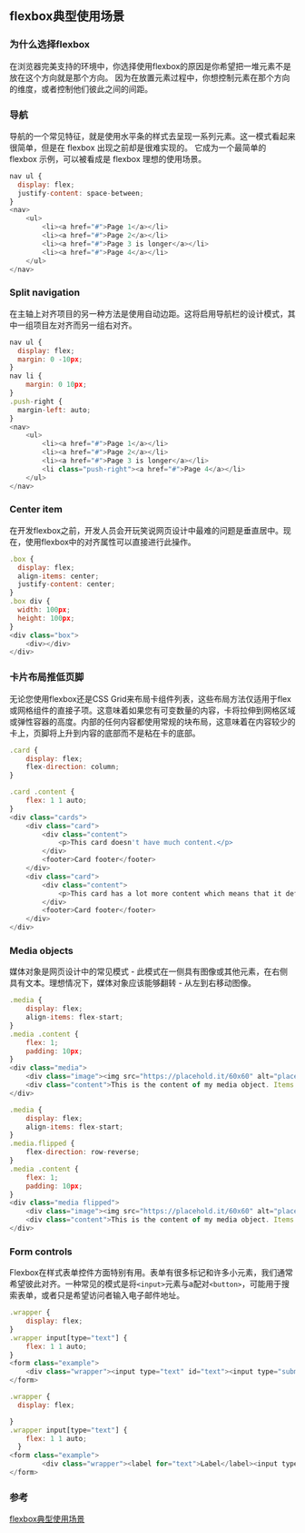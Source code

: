 ## flexbox典型使用场景

### 为什么选择flexbox

在浏览器完美支持的环境中，你选择使用flexbox的原因是你希望把一堆元素不是放在这个方向就是那个方向。 因为在放置元素过程中，你想控制元素在那个方向的维度，或者控制他们彼此之间的间距。

### 导航

导航的一个常见特征，就是使用水平条的样式去呈现一系列元素。这一模式看起来很简单，但是在 flexbox 出现之前却是很难实现的。 它成为一个最简单的 flexbox 示例，可以被看成是 flexbox 理想的使用场景。
```javascript
nav ul {
  display: flex;
  justify-content: space-between;
}
<nav>
    <ul>
        <li><a href="#">Page 1</a></li>
        <li><a href="#">Page 2</a></li>
        <li><a href="#">Page 3 is longer</a></li>
        <li><a href="#">Page 4</a></li>
    </ul>
</nav>
```

### Split navigation

在主轴上对齐项目的另一种方法是使用自动边距。这将启用导航栏的设计模式，其中一组项目左对齐而另一组右对齐。
```javascript
nav ul {
  display: flex;
  margin: 0 -10px;
}
nav li {
    margin: 0 10px;
}
.push-right {
  margin-left: auto;
}
<nav>
    <ul>
        <li><a href="#">Page 1</a></li>
        <li><a href="#">Page 2</a></li>
        <li><a href="#">Page 3 is longer</a></li>
        <li class="push-right"><a href="#">Page 4</a></li>
    </ul>
</nav>
```

### Center item

在开发flexbox之前，开发人员会开玩笑说网页设计中最难的问题是垂直居中。现在，使用flexbox中的对齐属性可以直接进行此操作。
```javascript
.box {
  display: flex;
  align-items: center;
  justify-content: center;
}
.box div {
  width: 100px;
  height: 100px;
}
<div class="box">
    <div></div>
</div>
```

### 卡片布局推低页脚

无论您使用flexbox还是CSS Grid来布局卡组件列表，这些布局方法仅适用于flex或网格组件的直接子项。这意味着如果您有可变数量的内容，卡将拉伸到网格区域或弹性容器的高度。内部的任何内容都使用常规的块布局，这意味着在内容较少的卡上，页脚将上升到内容的底部而不是粘在卡的底部。
```javascript
.card {
    display: flex;
    flex-direction: column;
}

.card .content {
    flex: 1 1 auto;
}
<div class="cards">
    <div class="card">
        <div class="content">
            <p>This card doesn't have much content.</p>
        </div>
        <footer>Card footer</footer>
    </div>
    <div class="card">
        <div class="content">
            <p>This card has a lot more content which means that it defines the height of the container the cards are in. I've laid the cards out using grid layout, so the cards themselves will stretch to the same height.</p>
        </div>
        <footer>Card footer</footer>
    </div>
</div>
```

### Media objects

媒体对象是网页设计中的常见模式 - 此模式在一侧具有图像或其他元素，在右侧具有文本。理想情况下，媒体对象应该能够翻转 - 从左到右移动图像。
```javascript
.media {
    display: flex;
    align-items: flex-start;
}
.media .content {
    flex: 1;
    padding: 10px;
}
<div class="media">
    <div class="image"><img src="https://placehold.it/60x60" alt="placeholder"></div>
    <div class="content">This is the content of my media object. Items directly inside the flex container will be aligned to flex-start.</div>
</div>
```

```javascript
.media {
    display: flex;
    align-items: flex-start;
}
.media.flipped {
    flex-direction: row-reverse;
}
.media .content {
    flex: 1;
    padding: 10px;
}
<div class="media flipped">
    <div class="image"><img src="https://placehold.it/60x60" alt="placeholder"></div>
    <div class="content">This is the content of my media object. Items directly inside the flex container will be aligned to flex-start.</div>
</div>      
```

### Form controls

Flexbox在样式表单控件方面特别有用。表单有很多标记和许多小元素，我们通常希望彼此对齐。一种常见的模式是将`<input>`元素与a配对`<button>`，可能用于搜索表单，或者只是希望访问者输入电子邮件地址。
```javascript
.wrapper {
    display: flex;
}
.wrapper input[type="text"] {
    flex: 1 1 auto;
}
<form class="example">
    <div class="wrapper"><input type="text" id="text"><input type="submit" value="Send"></div>
</form>
```

```javascript
.wrapper {
  display: flex;

}
.wrapper input[type="text"] {
    flex: 1 1 auto;
  }
<form class="example">
        <div class="wrapper"><label for="text">Label</label><input type="text" id="text"><input type="submit" value="Send"></div>
</form>
```

### 参考
[flexbox典型使用场景](https://developer.mozilla.org/zh-CN/docs/Web/CSS/CSS_Flexible_Box_Layout/%E5%85%B8%E5%9E%8B_%E7%94%A8%E4%BE%8B_%E7%9A%84_Flexbox)

